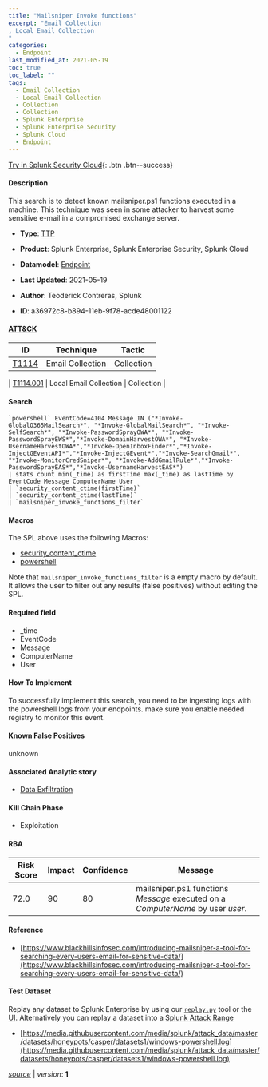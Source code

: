 ```yaml
---
title: "Mailsniper Invoke functions"
excerpt: "Email Collection
, Local Email Collection
"
categories:
  - Endpoint
last_modified_at: 2021-05-19
toc: true
toc_label: ""
tags:
  - Email Collection
  - Local Email Collection
  - Collection
  - Collection
  - Splunk Enterprise
  - Splunk Enterprise Security
  - Splunk Cloud
  - Endpoint
---
```




[Try in Splunk Security Cloud](https://www.splunk.com/en_splunk_app_enrichmentus/cyber-security.html){: .btn .btn--success}

#### Description

This search is to detect known mailsniper.ps1 functions executed in a machine. This technique was seen in some attacker to harvest some sensitive e-mail in a compromised exchange server.

- **Type**: [TTP](https://github.com/splunk/security_content/wiki/object-Analytic-Types)
- **Product**: Splunk Enterprise, Splunk Enterprise Security, Splunk Cloud
- **Datamodel**: [Endpoint](https://docs.splunk.com/Documentation/CIM/latest/User/Endpoint)

- **Last Updated**: 2021-05-19
- **Author**: Teoderick Contreras, Splunk
- **ID**: a36972c8-b894-11eb-9f78-acde48001122


#### [ATT&CK](https://attack.mitre.org/)

| ID             | Technique        |  Tactic             |
| -------------- | ---------------- |-------------------- |
| [T1114](https://attack.mitre.org/techniques/T1114/) | Email Collection | Collection |

| [T1114.001](https://attack.mitre.org/techniques/T1114/001/) | Local Email Collection | Collection |

#### Search

```
`powershell` EventCode=4104 Message IN ("*Invoke-GlobalO365MailSearch*", "*Invoke-GlobalMailSearch*", "*Invoke-SelfSearch*", "*Invoke-PasswordSprayOWA*", "*Invoke-PasswordSprayEWS*","*Invoke-DomainHarvestOWA*", "*Invoke-UsernameHarvestOWA*","*Invoke-OpenInboxFinder*","*Invoke-InjectGEventAPI*","*Invoke-InjectGEvent*","*Invoke-SearchGmail*", "*Invoke-MonitorCredSniper*", "*Invoke-AddGmailRule*","*Invoke-PasswordSprayEAS*","*Invoke-UsernameHarvestEAS*") 
| stats count min(_time) as firstTime max(_time) as lastTime by EventCode Message ComputerName User 
| `security_content_ctime(firstTime)` 
| `security_content_ctime(lastTime)` 
| `mailsniper_invoke_functions_filter`
```

#### Macros
The SPL above uses the following Macros:
* [security_content_ctime](https://github.com/splunk/security_content/blob/develop/macros/security_content_ctime.yml)
* [powershell](https://github.com/splunk/security_content/blob/develop/macros/powershell.yml)

Note that `mailsniper_invoke_functions_filter` is a empty macro by default. It allows the user to filter out any results (false positives) without editing the SPL.

#### Required field
* _time
* EventCode
* Message
* ComputerName
* User


#### How To Implement
To successfully implement this search, you need to be ingesting logs with the powershell logs  from your endpoints. make sure you enable needed registry to monitor this event.

#### Known False Positives
unknown

#### Associated Analytic story
* [Data Exfiltration](/stories/data_exfiltration)


#### Kill Chain Phase
* Exploitation



#### RBA

| Risk Score  | Impact      | Confidence   | Message      |
| ----------- | ----------- |--------------|--------------|
| 72.0 | 90 | 80 | mailsniper.ps1 functions $Message$ executed on a $ComputerName$ by user $user$. |




#### Reference

* [https://www.blackhillsinfosec.com/introducing-mailsniper-a-tool-for-searching-every-users-email-for-sensitive-data/](https://www.blackhillsinfosec.com/introducing-mailsniper-a-tool-for-searching-every-users-email-for-sensitive-data/)



#### Test Dataset
Replay any dataset to Splunk Enterprise by using our [`replay.py`](https://github.com/splunk/attack_data#using-replaypy) tool or the [UI](https://github.com/splunk/attack_data#using-ui).
Alternatively you can replay a dataset into a [Splunk Attack Range](https://github.com/splunk/attack_range#replay-dumps-into-attack-range-splunk-server)


* [https://media.githubusercontent.com/media/splunk/attack_data/master/datasets/honeypots/casper/datasets1/windows-powershell.log](https://media.githubusercontent.com/media/splunk/attack_data/master/datasets/honeypots/casper/datasets1/windows-powershell.log)



[*source*](https://github.com/splunk/security_content/tree/develop/detections/endpoint/mailsniper_invoke_functions.yml) \| *version*: **1**